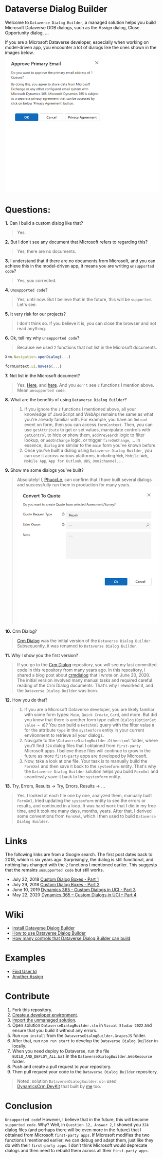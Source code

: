 # Dataverse Dialog Builder
Welcome to ```Dataverse Dialog Builder```, a managed solution helps you build Microsoft Dataverse OOB dialogs, such as the Assign dialog, Close Opportunity dialog, ...

If you are a Microsoft Dataverse developer, especially when working on model-driven app, you encounter a lot of dialogs like the ones shown in the images below.\
![OOB](DataverseDialogBuilder.Others/images/oob.gif)

# Questions:
**1.** Can I build a custom dialog like that?
> Yes.

**2.** But I don't see any document that Microsoft refers to regarding this?
> Yes, there are no documents.

**3.** I understand that if there are no documents from Microsoft, and you can achieve this in the model-driven app, it means you are writing ```unsupported code```?
> Yes, you corrected.

**4.** ```Unsupported code```?
> Yes, until now. But I believe that in the future, this will be ```supported```. Let's see.

**5.** It very risk for our projects?
> I don't think so. If you believe it is, you can close the browser and not read anything.

**6.** Ok, tell my why ```unsupported code```?
> Because we used ```2``` functions that not list in the Microsoft documents.
```js
Xrm.Navigation.openDialog(...)
```
```js
formContext.ui.moveTo(...)
```
**7.** Not list in the Microsoft document?
> Yes, [Here](https://learn.microsoft.com/en-us/power-apps/developer/model-driven-apps/clientapi/reference/xrm-navigation), and [here](https://learn.microsoft.com/en-us/power-apps/developer/model-driven-apps/clientapi/reference/formcontext-ui). And you ```don't``` see ```2``` functions I mention above. Mean ```unsupported code```.

**8.** What are the benefits of using ```Dataverse Dialog Builder```?
> 1. If you ignore the ```2``` functions I mentioned above, all your knowledge of JavaScript and WebApi remains the same as what you're already familiar with. For example, you have an ```OnLoad``` event on form, then you can access ```formContext```. Then, you can use ```getAttribute``` to get or set values, manipulate controls with ```getControl``` to hide or show them, ```addPreSearch``` logic to filter lookup, or ```addOnChange``` logic, or trigger ```fireOnChange```, ... In essence, ```dialog``` are similar to the ```main``` form you've known before.
> 2. Once you've built a dialog using ```Dataverse Dialog Builder```, you can use it across various platforms, including ```Web```, ```Mobile Web```, ```Mobile App```, ```App for Outlook```, ```UDS```, ```Omnichannel```, ...

**9.** Show me some dialogs you've built?
>Absolutely! I, [PhuocLe](https://github.com/phuocle), can confirm that I have built several dialogs and successfully run them in production for many years.\
![Production](DataverseDialogBuilder.Others/images/production.gif)

**10.** Crm Dialog?
>[Crm Dialog](https://github.com/phuocle/crmdialog) was the initial version of the ```Dataverse Dialog Builder```. Subsequently, it was renamed to ```Dataverse Dialog Builder```.

**11.** Why I show you the first version?
>If you go to the [Crm Dialog](https://github.com/phuocle/crmdialog) repository, you will see my last committed code in this repository from many years ago. In this repository, I shared a blog post about [crmdialog](https://www.phuocle.net/post/2020-06-20-crmdialog) that I wrote on June 20, 2020. The initial version involved many manual tasks and required careful reading of the Crm Dialog documents. That's why I reworked it, and the ```Dataverse Dialog Builder``` was born.

**12.** How you do that?
>1. If you are a Microsoft Dataverse developer, you are likely familiar with some form types: ```Main```, ```Quick Create```, ```Card```, and more. But did you know that there is another form type called ```Dialog``` (```OptionSet value = 8```)? You can build a ```FetchXml``` query with the filter value ```8``` for the attribute ```type``` in the ```systemform``` entity in your current environment to retrieve all your dialogs.
>2. Navigate to the ```\DataverseDialogBuilder.Others\xml``` folder, where you'll find ```324``` dialog files that I obtained from ```first-party``` Microsoft apps. I believe these files will continue to grow in the future as more ```first-party``` apps are developed by Microsoft.
> 3. Now, take a look at one file. Your task is to manually build the ```FormXml``` and then save it back to the ```systemform``` entity. That's why the ```Dataverse Dialog Builder``` solution helps you build ```FormXml``` and seamlessly save it back to the ```systemform``` entity.

**13.** Try, Errors, Results -> Try, Errors, Results -> ...
>Yes, I looked at each file one by one, analyzed them, manually built ```FormXml```, tried updating the ```systemform``` entity to see the errors or results, and continued in a loop. It was hard work that I did in my free time, and it took me many days, months, years. After that, I derived some conventions from ```FormXml```, which I then used to build ```Dataverse Dialog Builder```.

# Links
The following links are from a Google search. The first post dates back to 2018, which is six years ago. Surprisingly, the dialog is still functional, and nothing has changed with the ```2``` functions I mentioned earlier. This suggests that the remains ```unsupported code``` but still works.

* July 22, 2018 [Custom Dialog Boxes - Part 1](https://bguidinger.com/blog/custom-dialog-boxes-part-1)
* July 29, 2018 [Custom Dialog Boxes - Part 2](https://bguidinger.com/blog/custom-dialog-boxes-part-2)
* June 10, 2019 [Dynamics 365 - Custom Dialogs in UCI - Part 3](https://blog.thenetw.org/2019/06/10/dynamics-365-custom-dialogs-in-uci-part-3)
* May 22, 2020 [Dynamics 365 – Custom Dialogs in UCI – Part 4](https://blog.danijel.se/posts/dynamics-365-custom-dialogs-in-uci-part-4)

# Wiki

* [Install Dataverse Dialog Builder](/wiki/Install)
* [How to use Dataverse Dialog Builder](wiki/Use)
* [How many controls that Dataverse Dialog Builder can build](/wiki/Controls)

# Examples

* [Find User Id](/wiki/FindUserId)
* [Another Assign](/wiki/AnotherAssign)

# Contribute
1. Fork this repository.
2. [Create a developer environment](https://learn.microsoft.com/en-us/power-platform/developer/create-developer-environment).
3. [Import the unmanaged solution](/DataverseDialogBuilder.SolutionPackager/DataverseDialogBuilder/Solutions-Pack/DataverseDialogBuilder_1.0.0000.0.zip).
4. Open solution ```DataverseDialogBuilder.sln``` in ```Visual Studio 2022``` and ensure that you build it without any errors.
5. Run ```npm install``` from the ```DataverseDialogBuilder.GrapesJS``` folder.
6. After that, run ```npm run start``` to develop the ```Dataverse Dialog Builder``` in locally.
7. When you need deploy to Dataverse, run the file ```BUILD_AND_DEPLOY_ALL.bat``` in the ```DataverseDialogBuilder.WebResource``` folder.
8. Push and create a pull request to your repository.
9. Then pull request your code to the ```Dataverse Dialog Builder``` repository.

>Noted: solution ```DataverseDialogBuilder.sln``` used [DynamicsCrm.DevKit](https://github.com/phuocle/Dynamics-Crm-DevKit) that built by [me](https://github.com/phuocle) too.

# Conclusion
```Unsupported code```! However, I believe that in the future, this will become ```supported code```. Why? Well, in ```Question 12, Answer 2```, I showed you ```324``` dialog files (and perhaps there will be even more in the future) that I obtained from Microsoft ```first-party apps```. If Microsoft modifies the two functions I mentioned earlier, we can debug and adapt them, just like they do with their ```first-party apps```. I don’t think Microsoft would deprecate dialogs and then need to rebuild them across all their ```first-party apps```.